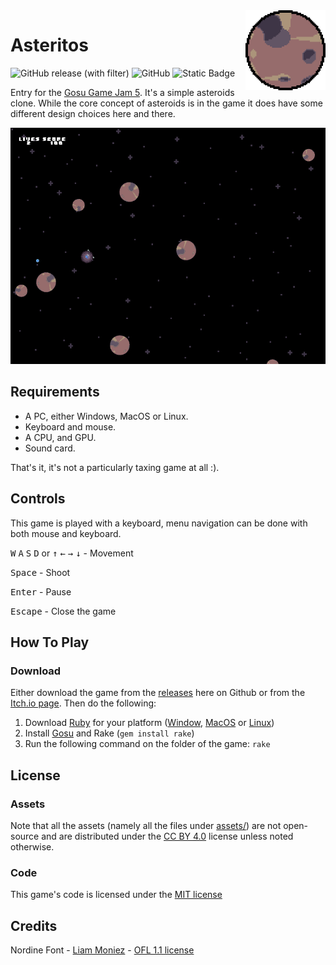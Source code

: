 <img src="assets/sprites/icon.png" width="128" height="128" align="right" />

# Asteritos

![GitHub release (with filter)](https://img.shields.io/github/v/release/chadowo/asteritos?style=flat-square) ![GitHub](https://img.shields.io/github/license/chadowo/asteritos?style=flat-square&color=blue) ![Static Badge](https://img.shields.io/badge/get%20it-green?style=flat-square&logo=itch.io&logoColor=white&label=itch.io&color=fa5c5c&link=https%3A%2F%2Fchadow.itch.io%2Fasteritos)

Entry for the [Gosu Game Jam 5](https://itch.io/jam/gosu-game-jam-5). It's a simple asteroids clone.
While the core concept of asteroids is in the game it does have some different design choices here and there.

<p align="center">
  <img src="/docs/media/screenshot-1.png" alt="screenshot"/>
</p>

## Requirements

- A PC, either Windows, MacOS or Linux.
- Keyboard and mouse.
- A CPU, and GPU.
- Sound card.

That's it, it's not a particularly taxing game at all :).

## Controls

This game is played with a keyboard, menu navigation can be done with both mouse and keyboard.

<kbd>W</kbd> <kbd>A</kbd> <kbd>S</kbd> <kbd>D</kbd> or <kbd>↑</kbd> <kbd>←</kbd> <kbd>→</kbd> <kbd>↓</kbd> - Movement

<kbd>Space</kbd> - Shoot

<kbd>Enter</kbd> - Pause

<kbd>Escape</kbd> - Close the game

## How To Play

### Download

Either download the game from the [releases](https://github.com/Chadowo/asteritos/releases) here on Github or from the [Itch.io page](https://chadow.itch.io/asteritos).
Then do the following:

1. Download [Ruby](https://www.ruby-lang.org/) for your platform ([Window](https://rubyinstaller.org/), [MacOS](https://www.ruby-lang.org/en/documentation/installation/#homebrew) or [Linux](https://www.ruby-lang.org/en/documentation/installation/#apt))
2. Install [Gosu](https://www.libgosu.org/ruby.html) and Rake (`gem install rake`)
3. Run the following command on the folder of the game: `rake`

## License

### Assets

Note that all the assets (namely all the files under [assets/](/assets)) are not open-source and are
distributed under the [CC BY 4.0](https://creativecommons.org/licenses/by/4.0/) license unless noted otherwise.

### Code

This game's code is licensed under the [MIT license](LICENSE)

## Credits

Nordine Font - [Liam Moniez](https://www.behance.net/agraffs) - [OFL 1.1 license](/assets/fonts/nordine/license.txt)
